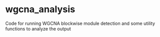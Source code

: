 # wgcna_analysis

Code for running WGCNA blockwise module detection and some utility functions to analyze the output

